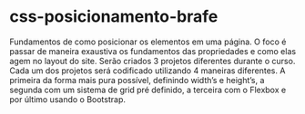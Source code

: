 # css-posicionamento-brafe
Fundamentos de como posicionar os elementos em uma página. O foco é passar de maneira exaustiva os fundamentos das propriedades e como elas agem no layout do site.  Serão criados 3 projetos diferentes durante o curso. Cada um dos projetos será codificado utilizando 4 maneiras diferentes. A primeira da forma mais pura possível, definindo width’s e height’s, a segunda com um sistema de grid pré definido, a terceira com o Flexbox e por último usando o Bootstrap.
